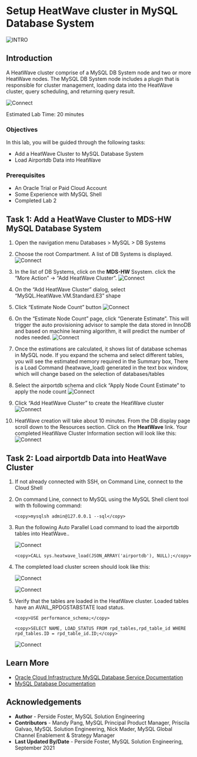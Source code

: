# Setup HeatWave cluster in MySQL Database System 
![INTRO](./images/00_mds_heatwave_2.png " ") 


## Introduction

A HeatWave cluster comprise of a MySQL DB System node and two or more HeatWave nodes. The MySQL DB System node includes a plugin that is responsible for cluster management, loading data into the HeatWave cluster, query scheduling, and returning query result.

![Connect](./images/10addheat00.png " ")



Estimated Lab Time: 20 minutes


### Objectives

In this lab, you will be guided through the following tasks:

- Add a HeatWave Cluster to MySQL Database System
- Load Airportdb Data into HeatWave


### Prerequisites

- An Oracle Trial or Paid Cloud Account
- Some Experience with MySQL Shell
- Completed Lab 2

## Task 1: Add a HeatWave Cluster to MDS-HW MySQL Database System

1. Open the navigation menu  Databases > MySQL > DB Systems
2. Choose the root Compartment. A list of DB Systems is displayed. 
    ![Connect](./images/10addheat01.png " ")
3. In the list of DB Systems, click on the **MDS-HW** Ssystem. click the “More Action” -> “Add HeatWave Cluster”.
    ![Connect](./images/10addheat02.png " ")
4. On the “Add HeatWave Cluster” dialog, select “MySQL.HeatWave.VM.Standard.E3” shape

5. Click “Estimate Node Count” button
    ![Connect](./images/10addheat03.png " ")
6. On the “Estimate Node Count” page, click “Generate Estimate”. This will trigger the auto
provisioning advisor to sample the data stored in InnoDB and based on machine learning
algorithm, it will predict the number of nodes needed.
    ![Connect](./images/10addheat04.png " ")

7. Once the estimations are calculated, it shows list of database schemas in MySQL node. If you expand the schema and select different tables, you will see the estimated memory required in the Summary box, There is a Load Command (heatwave_load) generated in the text box window, which will change based on the selection of databases/tables

8. Select the airportdb schema and click “Apply Node Count Estimate” to apply the node count
    ![Connect](./images/10addheat05.png " ")

9. Click “Add HeatWave Cluster” to create the HeatWave cluster
    ![Connect](./images/10addheat06.png " ")
10. HeatWave creation will take about 10 minutes. From the DB display page scroll down to the Resources section. Click on the **HeatWave** link. Your completed HeatWave Cluster Information section will look like this:
    ![Connect](./images/10addheat07.png " ")

## Task 2: Load airportdb Data into HeatWave Cluster
1. If not already connected with SSH, on Command Line, connect to the Cloud Shell

2. On command Line, connect to MySQL using the MySQL Shell client tool with th following command:

    ```
    <copy>mysqlsh admin@127.0.0.1 --sql</copy>
    ```

3. Run the following Auto Parallel Load command to load the airportdb tables into HeatWave..


    ![Connect](./images/heatwave-load-01.png " ")

    ```
    <copy>CALL sys.heatwave_load(JSON_ARRAY('airportdb'), NULL);</copy>
    ```
4. The completed load cluster screen should look like this:

    ![Connect](./images/heatwave-load-02.png " ")

    ![Connect](./images/heatwave-load-03.png " ")

5.	Verify that the tables are loaded in the HeatWave cluster. Loaded tables have an AVAIL_RPDGSTABSTATE load status.

    ```
    <copy>USE performance_schema;</copy>
    ```
    ```
    <copy>SELECT NAME, LOAD_STATUS FROM rpd_tables,rpd_table_id WHERE rpd_tables.ID = rpd_table_id.ID;</copy>
    ```
    ![Connect](./images/heatwave-load-04.png " ")

## Learn More

* [Oracle Cloud Infrastructure MySQL Database Service Documentation ](https://docs.cloud.oracle.com/en-us/iaas/mysql-database)
* [MySQL Database Documentation](https://www.mysql.com)
## Acknowledgements
* **Author** - Perside Foster, MySQL Solution Engineering 
* **Contributors** - Mandy Pang, MySQL Principal Product Manager,  Priscila Galvao, MySQL Solution Engineering, Nick Mader, MySQL Global Channel Enablement & Strategy Manager
* **Last Updated By/Date** - Perside Foster, MySQL Solution Engineering, September 2021

